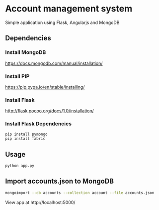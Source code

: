 # Account management system
Simple application using Flask, Angularjs and MongoDB

## Dependencies

### Install MongoDB
https://docs.mongodb.com/manual/installation/

### Install PIP
https://pip.pypa.io/en/stable/installing/

### Install Flask
http://flask.pocoo.org/docs/1.0/installation/

### Install Flask Dependencies
```bash
pip install pymongo
pip install fabric
```

## Usage
```bash
python app.py
```

## Import accounts.json to MongoDB
```bash
mongoimport --db accounts --collection account --file accounts.json
```

View app at http://localhost:5000/
